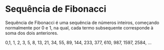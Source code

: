 ﻿# Sequência de Fibonacci

Sequência de Fibonacci é uma sequência de números inteiros, começando normalmente por 0 e 1, na qual, cada termo subsequente corresponde à soma dos dois anteriores.

0,1, 1, 2, 3, 5, 8, 13, 21, 34, 55, 89, 144, 233, 377, 610, 987, 1597, 2584, ...
